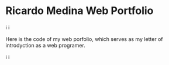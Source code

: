 # Ricardo Medina Web Portfolio

:information_source: :information_source:

Here is the code of my web porfolio, which serves as my letter of introdyction as a web programer.

:information_source: :information_source:

##